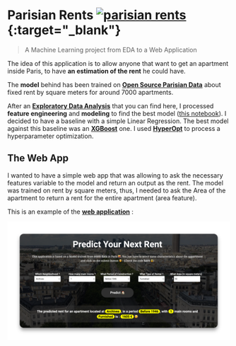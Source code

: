 # Parisian Rents [![parisian rents](https://img.shields.io/badge/heroku-parisian__rents-green?style=flat-square)](https://parisianrents.herokuapp.com/){:target="_blank"}
> A Machine Learning project from EDA to a Web Application

The idea of this application is to allow anyone that want to get an apartment inside Paris, to have **an estimation of the rent** he could have. 

The **model** behind has been trained on [**Open Source Parisian Data**](https://data.smartidf.services/explore/dataset/logement-encadrement-des-loyers/information/?disjunctive.id_zone&disjunctive.nom_quartier&disjunctive.piece&disjunctive.epoque&disjunctive.meuble_txt&sort=ref&disjunctive.annee&location=12,48.87126,2.34678&basemap=448ad0) about fixed rent by square meters for around 7000 apartments.

After an [**Exploratory Data Analysis**](https://github.com/npogeant/parisian_rents/blob/0081488a7b421edcbc724138c96cb4f1f8f8aabf/notebooks/EDA.ipynb) that you can find here, I processed **feature engineering** and **modeling** to find the best model ([this notebook](https://github.com/npogeant/parisian_rents/blob/master/notebooks/Modeling.ipynb)). I decided to have a baseline with a simple Linear Regression. The best model against this baseline was an [**XGBoost**](https://xgboost.readthedocs.io/en/stable/) one. I used [**HyperOpt**](https://hyperopt.github.io/hyperopt/) to process a hyperparameter optimization.

## The Web App

I wanted to have a simple web app that was allowing to ask the necessary features variable to the model and return an output as the rent. 
The model was trained on rent by square meters, thus, I needed to ask the Area of the apartment to return a rent for the entire apartment (area feature).

This is an example of the [**web application**](https://parisianrents.herokuapp.com/) : 

<p align="center">
  <img src="utils/xnapper_parisianrents_app.png" alt="App Example" width="738">
</p>
